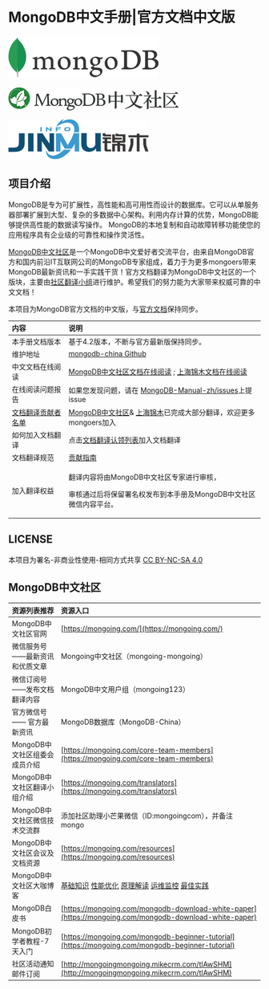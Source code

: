 # MongoDB中文手册\|官方文档中文版

![](.gitbook/assets/mongodb%20%281%29.png)

![](.gitbook/assets/mongodb-community.png)

![](.gitbook/assets/jinmu.png)

## 项目介绍

MongoDB是专为可扩展性，高性能和高可用性而设计的数据库。它可以从单服务器部署扩展到大型、复杂的多数据中心架构。利用内存计算的优势，MongoDB能够提供高性能的数据读写操作。 MongoDB的本地复制和自动故障转移功能使您的应用程序具有企业级的可靠性和操作灵活性。

[MongoDB中文社区](https://mongoing.com/)是一个MongoDB中文爱好者交流平台，由来自MongoDB官方和国内前沿IT互联网公司的MongoDB专家组成，着力于为更多mongoers带来MongoDB最新资讯和一手实践干货！官方文档翻译为MongoDB中文社区的一个版块，主要由[社区翻译小组](https://mongoing.com/translators)进行维护。希望我们的努力能为大家带来权威可靠的中文文档！

本项目为MongoDB官方文档的中文版，与[官方文档](https://docs.mongodb.com/manual/)保持同步。

<table>
  <thead>
    <tr>
      <th style="text-align:left">&#x5185;&#x5BB9;</th>
      <th style="text-align:left">&#x8BF4;&#x660E;</th>
    </tr>
  </thead>
  <tbody>
    <tr>
      <td style="text-align:left">&#x672C;&#x624B;&#x518C;&#x6587;&#x6863;&#x7248;&#x672C;</td>
      <td style="text-align:left">&#x57FA;&#x4E8E;4.2&#x7248;&#x672C;&#xFF0C;&#x4E0D;&#x65AD;&#x4E0E;&#x5B98;&#x65B9;&#x6700;&#x65B0;&#x7248;&#x4FDD;&#x6301;&#x540C;&#x6B65;&#x3002;</td>
    </tr>
    <tr>
      <td style="text-align:left">&#x7EF4;&#x62A4;&#x5730;&#x5740;</td>
      <td style="text-align:left"><a href="https://github.com/mongodb-china/MongoDB-CN-Manual">mongodb-china Github</a>
      </td>
    </tr>
    <tr>
      <td style="text-align:left">&#x4E2D;&#x6587;&#x6587;&#x6863;&#x5728;&#x7EBF;&#x9605;&#x8BFB;</td>
      <td
      style="text-align:left"><a href="https://docs.mongoing.com/">MongoDB&#x4E2D;&#x6587;&#x793E;&#x533A;&#x6587;&#x6863;&#x5728;&#x7EBF;&#x9605;&#x8BFB;</a> ;
        <a
        href="https://docs.jinmu.info/MongoDB-Manual-zh/">&#x4E0A;&#x6D77;&#x9526;&#x6728;&#x6587;&#x6863;&#x5728;&#x7EBF;&#x9605;&#x8BFB;</a>
          </td>
    </tr>
    <tr>
      <td style="text-align:left">&#x5728;&#x7EBF;&#x9605;&#x8BFB;&#x95EE;&#x9898;&#x62A5;&#x544A;</td>
      <td
      style="text-align:left">&#x5982;&#x679C;&#x60A8;&#x53D1;&#x73B0;&#x95EE;&#x9898;&#xFF0C;&#x8BF7;&#x5728;
        <a
        href="https://github.com/mongodb-china/MongoDB-CN-Manual/issues">MongoDB-Manual-zh/issues</a>&#x4E0A;&#x63D0; issue</td>
    </tr>
    <tr>
      <td style="text-align:left"><a href="https://github.com/mongodb-china/MongoDB-CN-Manual/blob/master/List-of-contributors.md">&#x6587;&#x6863;&#x7FFB;&#x8BD1;&#x8D21;&#x732E;&#x8005;&#x540D;&#x5355;</a>
      </td>
      <td style="text-align:left"><a href="https://mongoing.com/">MongoDB&#x4E2D;&#x6587;&#x793E;&#x533A;</a>&amp;
        <a
        href="http://www.jinmuinfo.com/">&#x4E0A;&#x6D77;&#x9526;&#x6728;</a>&#x5DF2;&#x5B8C;&#x6210;&#x5927;&#x90E8;&#x5206;&#x7FFB;&#x8BD1;&#xFF0C;&#x6B22;&#x8FCE;&#x66F4;&#x591A;mongoers&#x52A0;&#x5165;</td>
    </tr>
    <tr>
      <td style="text-align:left">&#x5982;&#x4F55;&#x52A0;&#x5165;&#x6587;&#x6863;&#x7FFB;&#x8BD1;</td>
      <td
      style="text-align:left">&#x70B9;&#x51FB;<a href="https://github.com/mongodb-china/MongoDB-CN-Manual/blob/master/Document-translation-claim-list.md">&#x6587;&#x6863;&#x7FFB;&#x8BD1;&#x8BA4;&#x9886;&#x5217;&#x8868;</a>&#x52A0;&#x5165;&#x6587;&#x6863;&#x7FFB;&#x8BD1;</td>
    </tr>
    <tr>
      <td style="text-align:left">&#x6587;&#x6863;&#x7FFB;&#x8BD1;&#x89C4;&#x8303;</td>
      <td style="text-align:left"><a href="https://github.com/mongodb-china/MongoDB-CN-Manual/blob/master/CONTRIBUTING.md">&#x8D21;&#x732E;&#x6307;&#x5357;</a>
      </td>
    </tr>
    <tr>
      <td style="text-align:left">&#x52A0;&#x5165;&#x7FFB;&#x8BD1;&#x6743;&#x76CA;</td>
      <td style="text-align:left">
        <p>&#x7FFB;&#x8BD1;&#x5185;&#x5BB9;&#x5C06;&#x7531;MongoDB&#x4E2D;&#x6587;&#x793E;&#x533A;&#x4E13;&#x5BB6;&#x8FDB;&#x884C;&#x5BA1;&#x6838;&#xFF0C;</p>
        <p>&#x5BA1;&#x6838;&#x901A;&#x8FC7;&#x540E;&#x5C06;&#x4FDD;&#x7559;&#x7F72;&#x540D;&#x6743;&#x53D1;&#x5E03;&#x5230;&#x672C;&#x624B;&#x518C;&#x53CA;MongoDB&#x4E2D;&#x6587;&#x793E;&#x533A;&#x5FAE;&#x4FE1;&#x5185;&#x5BB9;&#x5E73;&#x53F0;&#x3002;</p>
      </td>
    </tr>
  </tbody>
</table>

## LICENSE

本项目为署名-非商业性使用-相同方式共享 [CC BY-NC-SA 4.0](https://creativecommons.org/licenses/by-nc-sa/4.0/deed.zh)

## MongoDB中文社区

| 资源列表推荐 | 资源入口 |
| :--- | :--- |
| MongoDB中文社区官网 | [https://mongoing.com/](https://mongoing.com/) |
| 微信服务号 ——最新资讯和优质文章 | Mongoing中文社区（mongoing-mongoing） |
| 微信订阅号 ——发布文档翻译内容 | MongoDB中文用户组（mongoing123） |
| 官方微信号 —— 官方最新资讯 | MongoDB数据库（MongoDB-China） |
| MongoDB中文社区组委会成员介绍 | [https://mongoing.com/core-team-members](https://mongoing.com/core-team-members) |
| MongoDB中文社区翻译小组介绍 | [https://mongoing.com/translators](https://mongoing.com/translators) |
| MongoDB中文社区微信技术交流群 | 添加社区助理小芒果微信（ID:mongoingcom），并备注 mongo |
| MongoDB中文社区会议及文档资源 | [https://mongoing.com/resources](https://mongoing.com/resources) |
| MongoDB中文社区大咖博客 | [基础知识](https://mongoing.com/basic-knowledge)  [性能优化](https://mongoing.com/performance-optimization)  [原理解读](https://mongoing.com/interpretation-of-principles)  [运维监控](https://mongoing.com/operation-and-maintenance-monitoring)  [最佳实践](https://mongoing.com/best-practices) |
| MongoDB白皮书 | [https://mongoing.com/mongodb-download-white-paper](https://mongoing.com/mongodb-download-white-paper) |
| MongoDB初学者教程-7天入门 | [https://mongoing.com/mongodb-beginner-tutorial](https://mongoing.com/mongodb-beginner-tutorial) |
| 社区活动通知邮件订阅 | [http://mongoingmongoing.mikecrm.com/tlAwSHM](http://mongoingmongoing.mikecrm.com/tlAwSHM) |

